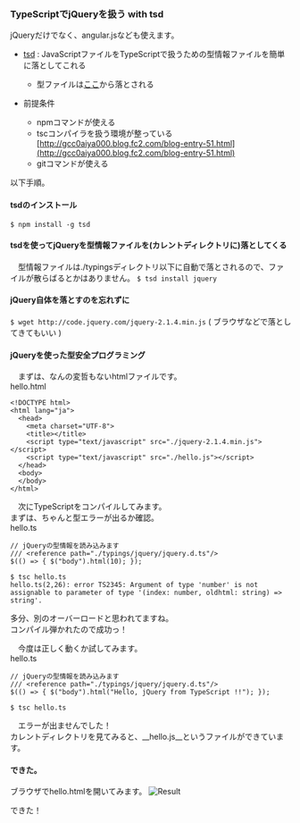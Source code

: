 ### TypeScriptでjQueryを扱う with tsd

jQueryだけでなく、angular.jsなども使えます。

* [tsd](https://github.com/DefinitelyTyped/tsd) : JavaScriptファイルをTypeScriptで扱うための型情報ファイルを簡単に落としてこれる
  - 型ファイルは[ここ](https://github.com/borisyankov/DefinitelyTyped)から落とされる

* 前提条件
  - npmコマンドが使える
  - tscコンパイラを扱う環境が整っている [http://gcc0aiya000.blog.fc2.com/blog-entry-51.html](http://gcc0aiya000.blog.fc2.com/blog-entry-51.html)
  - gitコマンドが使える


以下手順。

#### tsdのインストール
``$ npm install -g tsd``

#### tsdを使ってjQueryを型情報ファイルを(カレントディレクトリに)落としてくる
　型情報ファイルは./typingsディレクトリ以下に自動で落とされるので、ファイルが散らばるとかはありません。
``$ tsd install jquery``

#### jQuery自体を落とすのを忘れずに
``$ wget http://code.jquery.com/jquery-2.1.4.min.js``
( ブラウザなどで落としてきてもいい )

#### jQueryを使った型安全プログラミング
　まずは、なんの変哲もないhtmlファイルです。  
hello.html
```
<!DOCTYPE html>
<html lang="ja">
  <head>
    <meta charset="UTF-8">
    <title></title>
    <script type="text/javascript" src="./jquery-2.1.4.min.js"></script>
    <script type="text/javascript" src="./hello.js"></script>
  </head>
  <body>
  </body>
</html>
```

　次にTypeScriptをコンパイルしてみます。  
まずは、ちゃんと型エラーが出るか確認。  
hello.ts
```
// jQueryの型情報を読み込みます
/// <reference path="./typings/jquery/jquery.d.ts"/>
$(() => { $("body").html(10); });
```
```
$ tsc hello.ts
hello.ts(2,26): error TS2345: Argument of type 'number' is not assignable to parameter of type '(index: number, oldhtml: string) => string'.
```
多分、別のオーバーロードと思われてますね。  
コンパイル弾かれたので成功っ！  

　今度は正しく動くか試してみます。  
hello.ts
```
// jQueryの型情報を読み込みます
/// <reference path="./typings/jquery/jquery.d.ts"/>
$(() => { $("body").html("Hello, jQuery from TypeScript !!"); });
```
```
$ tsc hello.ts
```
　エラーが出ませんでした！  
カレントディレクトリを見てみると、__hello.js__というファイルができています。  

#### できた。
ブラウザでhello.htmlを開いてみます。
![Result](http://blog-imgs-79.fc2.com/g/c/c/gcc0aiya000/TypeScriptyattahogehogbar.png)


できた！
